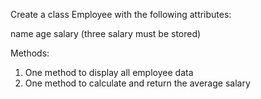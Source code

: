Create a class Employee with the following attributes:

name
age
salary (three salary must be stored)

Methods:
1. One method to display all employee data
2. One method to calculate and return the average salary